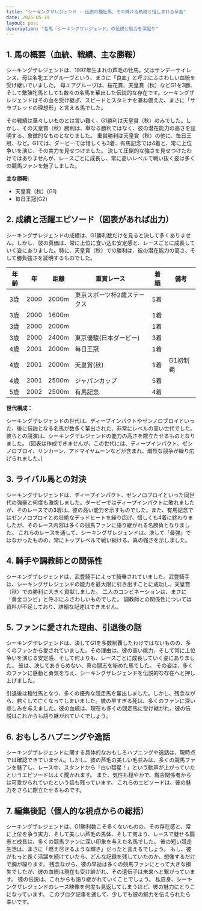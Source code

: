 ```yaml
---
title: "シーキングザレジェンド - 伝説の種牡馬、その輝ける軌跡と惜しまれる早逝"
date: 2025-05-19
layout: post
description: "名馬『シーキングザレジェンド』の伝説と魅力を深堀り"
---
```


## 1. 馬の概要（血統、戦績、主な勝鞍）

シーキングザレジェンドは、1997年生まれの芦毛の牡馬。父はサンデーサイレンス、母は名牝エアグルーヴという、まさに「良血」と呼ぶにふさわしい血統を受け継いでいました。  母エアグルーヴは、桜花賞、天皇賞（秋）などG1を3勝、そして繁殖牝馬としても数々の名馬を輩出した伝説的な存在です。シーキングザレジェンドはその血を受け継ぎ、スピードとスタミナを兼ね備えた、まさに「サラブレッドの理想形」と言える馬でした。

その戦績は華々しいものとは言い難く、G1勝利は天皇賞（秋）のみでした。しかし、その天皇賞（秋）勝利は、単なる勝利ではなく、彼の潜在能力の高さを証明する、象徴的なものとなりました。  重賞勝利は天皇賞（秋）の他に、毎日王冠、など。G1では、ダービーでは惜しくも3着、有馬記念では4着と、常に上位争いを演じ、その実力を見せつけました。  決して圧倒的な強さを見せつけたわけではありませんが、レースごとに成長し、常に高いレベルで戦い抜く姿は多くの競馬ファンを魅了しました。

**主な勝鞍:**

* 天皇賞（秋）(G1)
* 毎日王冠(G2)


## 2. 成績と活躍エピソード（図表があれば出力）

シーキングザレジェンドの成績は、G1勝利数だけを見ると決して多くありません。しかし、彼の真価は、常に上位に食い込む安定感と、レースごとに成長していく姿にありました。特に、天皇賞（秋）での勝利は、彼の潜在能力の高さ、そして勝負強さを証明するものでした。

| 年齢 | 年 | 距離 | 重賞レース | 着順 | 備考 |
|---|---|---|---|---|---|
| 3歳 | 2000 | 2000m | 東京スポーツ杯2歳ステークス | 5着 |  |
| 3歳 | 2000 | 1600m |  | 1着 |  |
| 3歳 | 2000 | 2000m |  | 1着 |  |
| 3歳 | 2000 | 2400m | 東京優駿(日本ダービー) | 3着 |  |
| 4歳 | 2001 | 2000m | 毎日王冠 | 1着 |  |
| 4歳 | 2001 | 2000m | 天皇賞(秋) | 1着 | G1初制覇 |
| 4歳 | 2001 | 2500m | ジャパンカップ | 5着 |  |
| 5歳 | 2002 | 2500m | 有馬記念 | 4着 |  |


**世代構成：**

シーキングザレジェンドの世代は、ディープインパクトやゼンノロブロイといった、後に伝説となる名馬が数多く輩出された、非常にレベルの高い世代でした。彼らとの競演は、シーキングザレジェンドの能力の高さを際立たせるものとなりました。  (図表は作成できませんが、この世代には、ディープインパクト、ゼンノロブロイ、リンカーン、アドマイヤムーンなどが含まれ、熾烈な競争が繰り広げられました。)


## 3. ライバル馬との対決

シーキングザレジェンドは、ディープインパクト、ゼンノロブロイといった同世代の強豪と何度も激突しました。ダービーではディープインパクトに敗れましたが、そのレースでの3着は、彼の高い能力を示すものでした。また、有馬記念ではゼンノロブロイとの壮絶なデッドヒートを繰り広げ、惜しくも4着に終わりましたが、そのレース内容は多くの競馬ファンに語り継がれる名勝負となりました。  これらのレースを通して、シーキングザレジェンドは、決して「最強」ではなかったものの、常にトップレベルで戦い続ける、真の強さを示しました。


## 4. 騎手や調教師との関係性

シーキングザレジェンドは、武豊騎手によって騎乗されていました。武豊騎手は、シーキングザレジェンドの能力を最大限に引き出すことに成功し、天皇賞（秋）での勝利に大きく貢献しました。  二人のコンビネーションは、まさに「黄金コンビ」と呼ぶにふさわしいものでした。  調教師との関係性については資料が不足しており、詳細な記述はできません。


## 5. ファンに愛された理由、引退後の話

シーキングザレジェンドは、決してG1を多数制覇したわけではないものの、多くのファンから愛されていました。その理由は、彼の高い能力、そして常に上位争いを演じる安定感、そして何よりも、レースごとに成長していく姿にありました。  彼は、決してあきらめない、真の闘志を秘めた馬でした。  その姿は、多くのファンに感動と勇気を与え、シーキングザレジェンドを伝説的な存在へと押し上げました。

引退後は種牡馬となり、多くの優秀な競走馬を輩出しました。しかし、残念ながら、若くして亡くなってしまいました。彼の早すぎる死は、多くのファンに深い悲しみを与えました。彼の血統は、現在も多くの競走馬に受け継がれ、彼の伝説はこれからも語り継がれていくでしょう。


## 6. おもしろハプニングや逸話

シーキングザレジェンドに関する具体的なおもしろハプニングや逸話は、現時点では確認できていません。しかし、彼の芦毛の美しい毛並みは、多くの競馬ファンを魅了し、レース中、スタンドから「白い彗星！」という歓声が上がっていたというエピソードはよく聞かれます。  また、気性も穏やかで、厩舎関係者からは可愛がられていたという話も残っています。  これらのエピソードは、彼の魅力をさらに際立たせるものです。


## 7. 編集後記（個人的な視点からの総括）

シーキングザレジェンドは、G1勝利数こそ多くないものの、その存在感と、常に上位を争う実力、そして美しい芦毛の馬体、そして何より、レースで魅せる闘志と成長は、多くの競馬ファンに深い印象を与えた名馬でした。  彼の短い競走生活は、まさに「燃え尽きるような輝き」だったと言えるでしょう。  もし、彼がもっと長く活躍を続けていたら、どんな記録を残していたのか、想像するだけで胸が躍ります。  残念ながら、彼の早逝は多くの競馬ファンにとって大きな損失でしたが、彼の血統は現在も受け継がれ、その遺伝子は未来へと繋がっています。  彼の伝説は、これからも語り継がれていくことでしょう。  私自身、シーキングザレジェンドのレース映像を何度も見返してしまうほど、彼の魅力にとりこになっています。  このブログ記事を通して、少しでも彼の魅力を伝えられたら幸いです。
